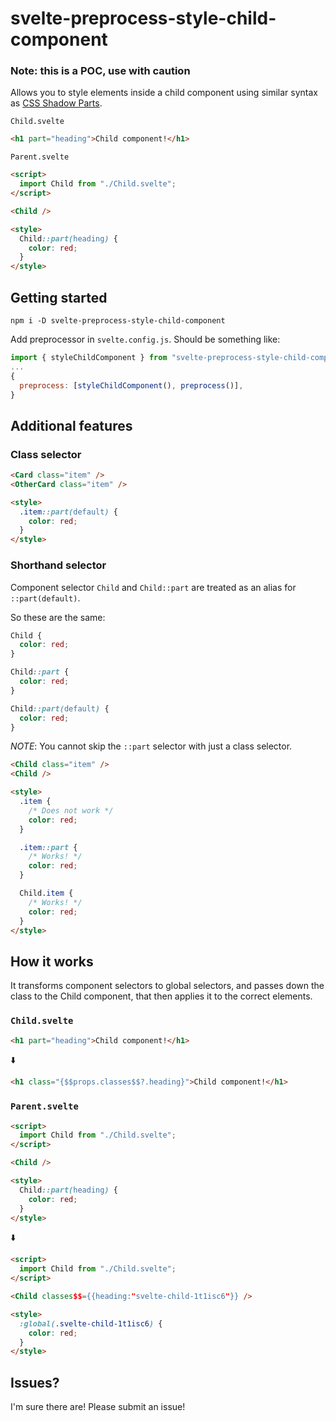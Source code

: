 # svelte-preprocess-style-child-component

### Note: this is a POC, use with caution

Allows you to style elements inside a child component using similar syntax as [CSS Shadow Parts](https://developer.mozilla.org/en-US/docs/Web/CSS/::part).

`Child.svelte`

```html
<h1 part="heading">Child component!</h1>
```

`Parent.svelte`

```html
<script>
  import Child from "./Child.svelte";
</script>

<Child />

<style>
  Child::part(heading) {
    color: red;
  }
</style>
```

## Getting started

```shell
npm i -D svelte-preprocess-style-child-component
```

Add preprocessor in `svelte.config.js`. Should be something like:

```js
import { styleChildComponent } from "svelte-preprocess-style-child-component";
...
{
  preprocess: [styleChildComponent(), preprocess()],
}
```

## Additional features

### Class selector

```html
<Card class="item" />
<OtherCard class="item" />

<style>
  .item::part(default) {
    color: red;
  }
</style>
```

### Shorthand selector

Component selector `Child` and `Child::part` are treated as an alias for `::part(default)`.

So these are the same:

```css
Child {
  color: red;
}

Child::part {
  color: red;
}

Child::part(default) {
  color: red;
}
```

_NOTE_: You cannot skip the `::part` selector with just a class selector.

```html
<Child class="item" />
<Child />

<style>
  .item {
    /* Does not work */
    color: red;
  }

  .item::part {
    /* Works! */
    color: red;
  }

  Child.item {
    /* Works! */
    color: red;
  }
</style>
```

## How it works

It transforms component selectors to global selectors, and passes down the class to the Child component, that then applies it to the correct elements.

### `Child.svelte`

```html
<h1 part="heading">Child component!</h1>
```

⬇️

```html
<h1 class="{$$props.classes$$?.heading}">Child component!</h1>
```

### `Parent.svelte`

```html
<script>
  import Child from "./Child.svelte";
</script>

<Child />

<style>
  Child::part(heading) {
    color: red;
  }
</style>
```

⬇️

```html
<script>
  import Child from "./Child.svelte";
</script>

<Child classes$$={{heading:"svelte-child-1t1isc6"}} />

<style>
  :global(.svelte-child-1t1isc6) {
    color: red;
  }
</style>
```

## Issues?

I'm sure there are! Please submit an issue!
